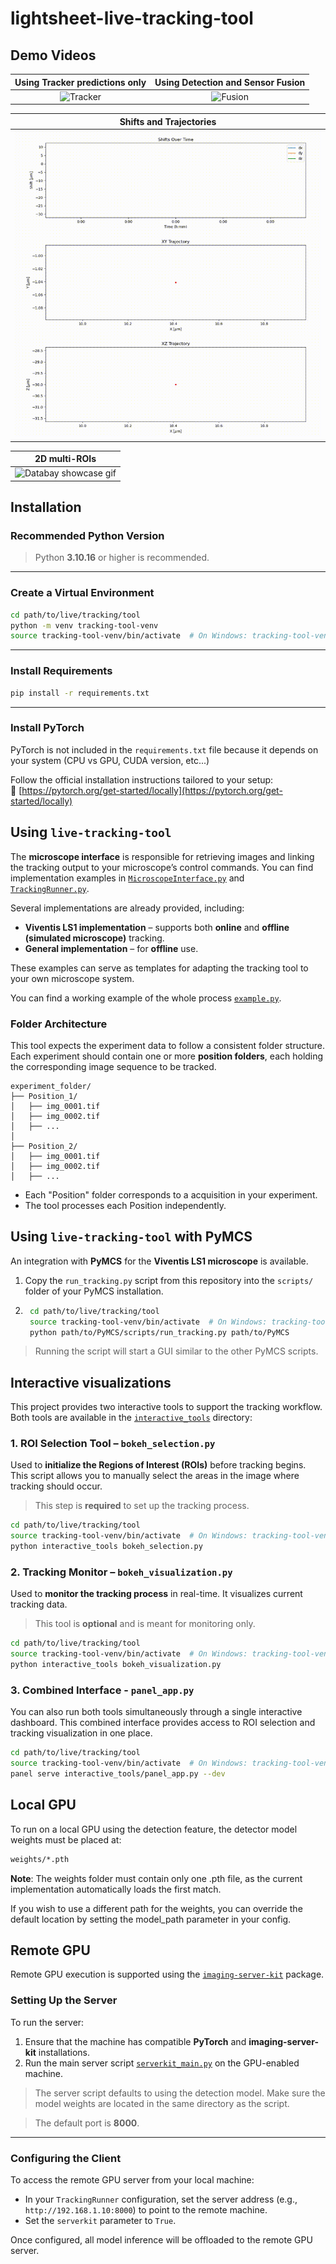# lightsheet-live-tracking-tool

## Demo Videos
| Using Tracker predictions only| Using Detection and Sensor Fusion|
|:------------------------------:|:----------------------------------:|
| ![Tracker](videos/no_detection_compressed.gif) | ![Fusion](videos/detection_compressed.gif) |

| Shifts and Trajectories |
|:------------------------:|
| ![Shifts and Trajectories](videos/shifts_and_trajectories.gif) |


| 2D multi-ROIs |
|:------------------------:|
| <img src="videos/Fluo-C2DL-Huh7-01_Settings_1.gif" alt="Databay showcase gif" title="Databay showcase gif" width="500"/> |



## Installation

### Recommended Python Version
> Python **3.10.16** or higher is recommended.

---

### Create a Virtual Environment

```bash
cd path/to/live/tracking/tool
python -m venv tracking-tool-venv
source tracking-tool-venv/bin/activate  # On Windows: tracking-tool-venv\Scripts\activate
```

---

### Install Requirements

```bash
pip install -r requirements.txt
```

---

### Install PyTorch

PyTorch is not included in the `requirements.txt` file because it depends on your system (CPU vs GPU, CUDA version, etc...)

Follow the official installation instructions tailored to your setup:  
🔗 [https://pytorch.org/get-started/locally](https://pytorch.org/get-started/locally)

## Using `live-tracking-tool`

The **microscope interface** is responsible for retrieving images and linking the tracking output to your microscope’s control commands. You can find implementation examples in [`MicroscopeInterface.py`](tracking_tools/microscope_interface/MicroscopeInterface.py) and [`TrackingRunner.py`](tracking_tools/tracking_runner/TrackingRunner.py).  

Several implementations are already provided, including:  
- **Viventis LS1 implementation** – supports both **online** and **offline (simulated microscope)** tracking.  
- **General implementation** – for **offline** use.  

These examples can serve as templates for adapting the tracking tool to your own microscope system.


You can find a working example of the whole process [`example.py`](example.py).

### Folder Architecture

This tool expects the experiment data to follow a consistent folder structure.  
Each experiment should contain one or more **position folders**, each holding the corresponding image sequence to be tracked.

```text
experiment_folder/
├── Position_1/
│   ├── img_0001.tif
│   ├── img_0002.tif
│   ├── ...
│
├── Position_2/
│   ├── img_0001.tif
│   ├── img_0002.tif
│   ├── ...
```
- Each "Position" folder corresponds to a acquisition in your experiment.
- The tool processes each Position independently.

## Using `live-tracking-tool` with PyMCS

An integration with **PyMCS** for the **Viventis LS1 microscope** is available.

1. Copy the `run_tracking.py` script from this repository into the `scripts/` folder of your PyMCS installation.
2. ```bash
    cd path/to/live/tracking/tool
    source tracking-tool-venv/bin/activate  # On Windows: tracking-tool-venv\Scripts\activate
    python path/to/PyMCS/scripts/run_tracking.py path/to/PyMCS
    ```
> Running the script will start a GUI similar to the other PyMCS scripts.

## Interactive visualizations

This project provides two interactive tools to support the tracking workflow. Both tools are available in the [`interactive_tools`](interactive_tools) directory:

### 1. **ROI Selection Tool – `bokeh_selection.py`**
Used to **initialize the Regions of Interest (ROIs)** before tracking begins. This script allows you to manually select the areas in the image where tracking should occur. 
>  This step is **required** to set up the tracking process.
```bash
cd path/to/live/tracking/tool
source tracking-tool-venv/bin/activate  # On Windows: tracking-tool-venv\Scripts\activate
python interactive_tools bokeh_selection.py
```


### 2. **Tracking Monitor – `bokeh_visualization.py`**

Used to **monitor the tracking process** in real-time. It visualizes current tracking data.

> This tool is **optional** and is meant for monitoring only.
```bash
cd path/to/live/tracking/tool
source tracking-tool-venv/bin/activate  # On Windows: tracking-tool-venv\Scripts\activate
python interactive_tools bokeh_visualization.py
```

### 3. **Combined Interface - `panel_app.py`**

You can also run both tools simultaneously through a single interactive dashboard.
This combined interface provides access to ROI selection and tracking visualization in one place.
```bash
cd path/to/live/tracking/tool
source tracking-tool-venv/bin/activate  # On Windows: tracking-tool-venv\Scripts\activate
panel serve interactive_tools/panel_app.py --dev
```

## Local GPU
To run on a local GPU using the detection feature, the detector model weights must be placed at:

```bash
weights/*.pth
```
**Note**: The weights folder must contain only one .pth file, as the current implementation automatically loads the first match.

If you wish to use a different path for the weights, you can override the default location by setting the model_path parameter in your config.

## Remote GPU

Remote GPU execution is supported using the [`imaging-server-kit`](https://github.com/Imaging-Server-Kit) package.

### Setting Up the Server

To run the server:

1. Ensure that the machine has compatible **PyTorch** and **imaging-server-kit** installations.
2. Run the main server script [`serverkit_main.py`](serverkit_main.py) on the GPU-enabled machine.

> The server script defaults to using the detection model. Make sure the model weights are located in the same directory as the script.

> The default port is **8000**.

---

### Configuring the Client

To access the remote GPU server from your local machine:

- In your `TrackingRunner` configuration, set the server address (e.g., `http://192.168.1.10:8000`) to point to the remote machine.
- Set the `serverkit` parameter to `True`.

Once configured, all model inference will be offloaded to the remote GPU server.

